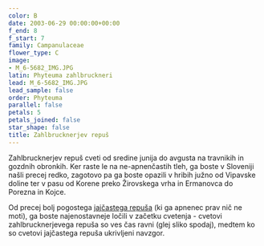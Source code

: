 ```yaml
---
color: B
date: 2003-06-29 00:00:00+00:00
f_end: 8
f_start: 7
family: Campanulaceae
flower_type: C
image:
- M_6-5682_IMG.JPG
latin: Phyteuma zahlbruckneri
lead: M_6-5682_IMG.JPG
lead_sample: false
order: Phyteuma
parallel: false
petals: 5
petals_joined: false
star_shape: false
title: Zahlbrucknerjev repuš
---
```

Zahlbrucknerjev repuš cveti od sredine junija do avgusta na travnikih in gozdnih obronkih. Ker raste le na ne-apnenčastih tleh, ga boste v Sloveniji našli precej redko, zagotovo pa ga boste opazili v hribih južno od Vipavske doline ter v pasu od Korene preko Žirovskega vrha in Ermanovca do Porezna in Kojce.

Od precej bolj pogostega [jajčastega repuša](../phyteumaovatum/) (ki ga apnenec prav nič ne moti), ga boste najenostavneje ločili v začetku cvetenja - cvetovi zahlbrucknerjevega repuša so ves čas ravni (glej sliko spodaj), medtem ko so cvetovi jajčastega repuša ukrivljeni navzgor.
